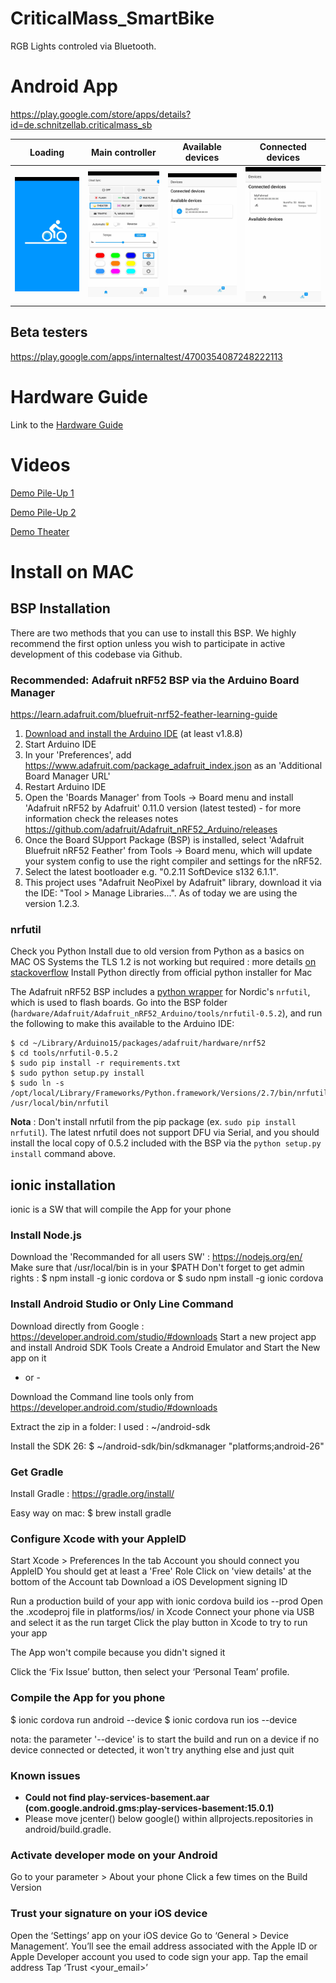 # CriticalMass_SmartBike
RGB Lights controled via Bluetooth.

# Android App
https://play.google.com/store/apps/details?id=de.schnitzellab.criticalmass_sb

| Loading | Main controller | Available devices | Connected devices |
| --- | --- | --- | --- |
| ![Loading screen](phone_app/resources/app_screenshots/00_loading.jpg "Loading screen") | ![Main controller](phone_app/resources/app_screenshots/01_main.jpg "Main controller") | ![Available devices](phone_app/resources/app_screenshots/02_available.jpg "Main controller") | ![Connected devices](phone_app/resources/app_screenshots/03_connected.jpg "Connected devices")

## Beta testers
https://play.google.com/apps/internaltest/4700354087248222113

# Hardware Guide 
Link to the [Hardware Guide](periph_hw/README.md)

# Videos
[Demo Pile-Up 1](periph_hw/resources/videos/demo_pile_up.mp4?raw=true "Demo Pile-Up 1")

[Demo Pile-Up 2](periph_hw/resources/videos/demo_pile_up_2.mp4?raw=true "Demo Pile-Up 2")

[Demo Theater](periph_hw/resources/videos/demo_theater.mp4?raw=true "Demo Theater")

# Install on MAC
## BSP Installation

There are two methods that you can use to install this BSP. We highly recommend the first option unless you wish to participate in active development of this codebase via Github.

### Recommended: Adafruit nRF52 BSP via the Arduino Board Manager
https://learn.adafruit.com/bluefruit-nrf52-feather-learning-guide

 1. [Download and install the Arduino IDE](https://www.arduino.cc/en/Main/Software) (at least v1.8.8)
 2. Start Arduino IDE
 3. In your 'Preferences', add https://www.adafruit.com/package_adafruit_index.json as an 'Additional Board Manager URL'
 4. Restart Arduino IDE
 5. Open the 'Boards Manager' from Tools -> Board menu and install 'Adafruit nRF52 by Adafruit' 0.11.0 version (latest tested) - for more information check the releases notes https://github.com/adafruit/Adafruit_nRF52_Arduino/releases
 6. Once the Board SUpport Package (BSP) is installed, select 'Adafruit Bluefruit nRF52 Feather' from Tools -> Board menu, which will update your system config to use the right compiler and settings for the nRF52.
 7. Select the latest bootloader e.g. "0.2.11 SoftDevice s132 6.1.1".
 8. This project uses "Adafruit NeoPixel by Adafruit" library, download it via the IDE: "Tool > Manage Libraries...". As of today we are using the version 1.2.3.

### nrfutil

Check you Python Install due to old version from Python as a basics on MAC OS Systems the TLS 1.2 is not working but required : more details [on stackoverflow](https://stackoverflow.com/questions/16370583/pip-issue-installing-almost-any-library/16370731)
Install Python directly from official python installer for Mac

The Adafruit nRF52 BSP includes a [python wrapper](https://github.com/NordicSemiconductor/pc-nrfutil)
for Nordic's `nrfutil`, which is used to flash boards. Go into the BSP folder
(`hardware/Adafruit/Adafruit_nRF52_Arduino/tools/nrfutil-0.5.2`), and run the following to make
this available to the Arduino IDE:

```
$ cd ~/Library/Arduino15/packages/adafruit/hardware/nrf52
$ cd tools/nrfutil-0.5.2
$ sudo pip install -r requirements.txt
$ sudo python setup.py install
$ sudo ln -s /opt/local/Library/Frameworks/Python.framework/Versions/2.7/bin/nrfutil /usr/local/bin/nrfutil
```

**Nota** : Don't install nrfutil from the pip package (ex. `sudo pip install nrfutil`). The
latest nrfutil does not support DFU via Serial, and you should install the local copy of 0.5.2
included with the BSP via the `python setup.py install` command above.


## ionic installation

ionic is a SW that will compile the App for your phone

### Install Node.js

Download the 'Recommanded for all users SW' : https://nodejs.org/en/
Make sure that /usr/local/bin is in your $PATH
Don't forget to get admin rights : 
$ npm install -g ionic cordova
or
$ sudo npm install -g ionic cordova

### Install Android Studio or Only Line Command

Download directly from Google : https://developer.android.com/studio/#downloads
Start a new project app and install Android SDK Tools
Create a Android Emulator and Start the New app on it

- or - 

Download the Command line tools only from https://developer.android.com/studio/#downloads

Extract the zip in a folder:
I used : ~/android-sdk

Install the SDK 26:
$ ~/android-sdk/bin/sdkmanager "platforms;android-26" 


### Get Gradle

Install Gradle : https://gradle.org/install/

Easy way on mac:
$ brew install gradle

### Configure Xcode with your AppleID

Start Xcode > Preferences
In the tab Account you should connect you AppleID
You should get at least a 'Free' Role
Click on 'view details' at the bottom of the Account tab
Download a iOS Development signing ID

Run a production build of your app with ionic cordova build ios --prod
Open the .xcodeproj file in platforms/ios/ in Xcode
Connect your phone via USB and select it as the run target
Click the play button in Xcode to try to run your app

The App won't compile because you didn't signed it

Click the ‘Fix Issue’ button, then select your ‘Personal Team’ profile.

### Compile the App for you phone

$ ionic cordova run android --device
$ ionic cordova run ios --device

nota: the parameter '--device' is to start the build and run on a device if no device connected or detected, it won't try anything else and just quit

### Known issues
+ **Could not find play-services-basement.aar (com.google.android.gms:play-services-basement:15.0.1)** 
 + Please move jcenter() below google() within allprojects.repositories in android/build.gradle.

### Activate developer mode on your Android

Go to your parameter > About your phone
Click a few times on the Build Version

### Trust your signature on your iOS device

Open the ‘Settings’ app on your iOS device
Go to ‘General > Device Management’. You’ll see the email address associated with the Apple ID or Apple Developer account you used to code sign your app.
Tap the email address
Tap ‘Trust <your_email>’

